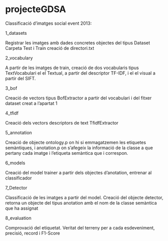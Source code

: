 projecteGDSA
============

Classificació d’imatges social event 2013:

1_datasets

Registrar les imatges amb dades concretes objectes del tipus Dataset
Carpeta Test i Train creació de directori.txt

2_vocabulary

A partir de les imatges de train, creació de dos vocabularis tipus TextVocabulari el el Textual, a partir del descriptor TF-IDF, i el el visual a partir del SIFT.

3_bof

Creació de vectors tipus BofExtractor a partir del vocabulari i del fitxer dataset creat a l’apartat 1

4_tfidf

Creació dels vectors descriptors de text TfidfExtractor

5_annotation

Creació de objecte ontology.p on hi si emmagatzemen les etiquetes semàntiques, i  anotation.p on s’afegeix la informació de la classe a que pertany cada imatge i l’etiqueta semàntica que i correspon.

6_models

Creació del model trainer a partir dels objectes d’anotation, entrenar al classificador

7_Detector

Classificació de les imatges a partir del model. Creació del objecte detector, retorna un objecte del tipus anotation amb el nom de la classe semàntica que ha assignat

8_evaluation

Comprovació del etiquetat. Veritat del terreny per a cada esdeveniment, precisió, record i F1-Score

